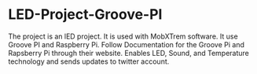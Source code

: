 # LED-Project-Groove-PI
The project is an lED project.
It is used with MobXTrem software.
It use Groove PI and Raspberry Pi.
Follow Documentation for the Groove Pi and Rapsberry Pi through their website.
Enables LED, Sound, and Temperature technology and sends updates to twitter account.
